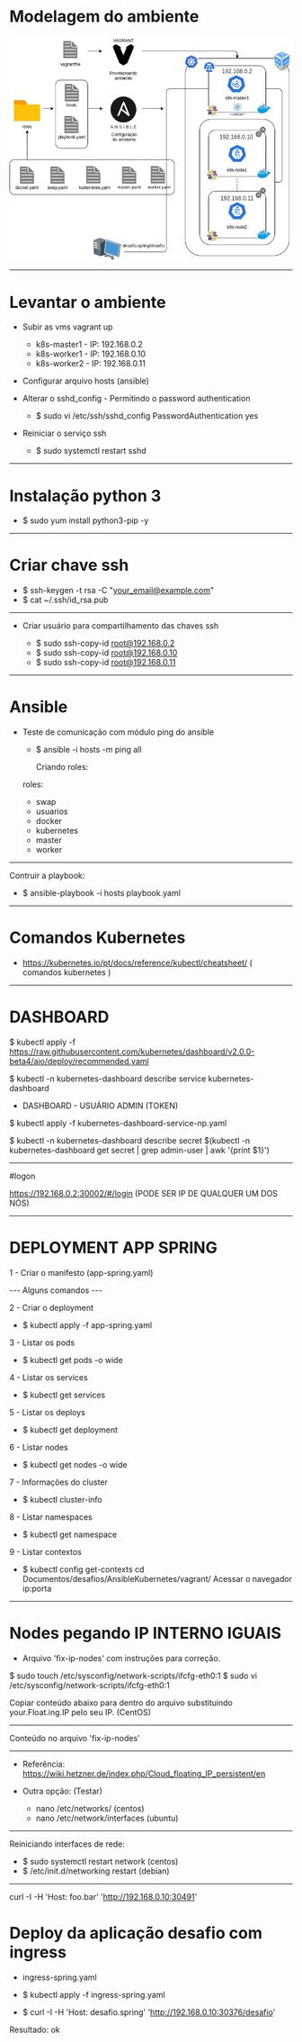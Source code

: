 # Modelagem do ambiente 

![](/imagem/kubernetes.jpeg)

---

# Levantar o ambiente

- Subir as vms
  vagrant up

  - k8s-master1 - IP: 192.168.0.2
  - k8s-worker1 - IP: 192.168.0.10
  - k8s-worker2 - IP: 192.168.0.11
  
- Configurar arquivo hosts (ansible) 

- Alterar o sshd_config - Permitindo o password authentication

  - $ sudo vi /etc/ssh/sshd_config
   PasswordAuthentication yes

- Reiniciar o serviço ssh

  - $ sudo systemctl restart sshd
---

# Instalação python 3
  - $ sudo yum install python3-pip -y
---

# Criar chave ssh

  - $ ssh-keygen -t rsa -C "your_email@example.com"
  - $ cat ~/.ssh/id_rsa.pub 
  --- 
- Criar usuário para compartilhamento das chaves ssh

  - $  sudo ssh-copy-id root@192.168.0.2
  - $  sudo ssh-copy-id root@192.168.0.10
  - $  sudo ssh-copy-id root@192.168.0.11
---

# Ansible  

- Teste de comunicação com módulo ping do ansible
  - $ ansible -i hosts -m ping all

    Criando roles:
  
  roles:
    - swap
    - usuarios
    - docker
    - kubernetes
    - master
    - worker

---

Contruir a playbook:

- $ ansible-playbook -i hosts playbook.yaml
  
---

# Comandos Kubernetes    

- https://kubernetes.io/pt/docs/reference/kubectl/cheatsheet/   ( comandos kubernetes )

---

# DASHBOARD

$ kubectl apply -f https://raw.githubusercontent.com/kubernetes/dashboard/v2.0.0-beta4/aio/deploy/recommended.yaml

$ kubectl -n kubernetes-dashboard describe service kubernetes-dashboard


- DASHBOARD - USUÁRIO ADMIN (TOKEN)

$ kubectl apply -f kubernetes-dashboard-service-np.yaml 

$ kubectl -n kubernetes-dashboard describe secret $(kubectl -n kubernetes-dashboard get secret | grep admin-user | awk '{print $1}')

--- 

#logon

https://192.168.0.2:30002/#/login (PODE SER IP DE QUALQUER UM DOS NÓS)

---

# DEPLOYMENT APP SPRING

1 - Criar o manifesto (app-spring.yaml)

--- Alguns comandos ---

2 - Criar o deployment 
  - $ kubectl apply -f app-spring.yaml  

3 - Listar os pods        
  - $ kubectl get pods -o wide

4 - Listar os services
  - $ kubectl get services

5 - Listar os deploys
  - $ kubectl get deployment

6 - Listar nodes
  - $ kubectl get nodes -o wide

7 - Informações do cluster
  - $ kubectl cluster-info

8 - Listar namespaces
  - $ kubectl get namespace

9 - Listar contextos
  - $ kubectl config get-contexts
cd Documentos/desafios/AnsibleKubernetes/vagrant/
Acessar o navegador ip:porta

---

# Nodes pegando IP INTERNO IGUAIS

- Arquivo 'fix-ip-nodes' com instruções para correção.

$ sudo touch /etc/sysconfig/network-scripts/ifcfg-eth0:1
$ sudo vi /etc/sysconfig/network-scripts/ifcfg-eth0:1

Copiar conteúdo abaixo para dentro do arquivo substituindo your.Float.ing.IP pelo seu IP. (CentOS)
___________________________________________________________________________

Conteúdo no arquivo 'fix-ip-nodes'
___________________________________________________________________________

- Referência: https://wiki.hetzner.de/index.php/Cloud_floating_IP_persistent/en

- Outra opção: (Testar)
  - nano /etc/networks/ (centos)
  - nano /etc/network/interfaces (ubuntu)
---

Reiniciando interfaces de rede:

- $ sudo systemctl restart network (centos)
- $ /etc/init.d/networking restart (debian)

---
curl -I -H 'Host: foo.bar' 'http://192.168.0.10:30491'

# Deploy da aplicação desafio com ingress 

- ingress-spring.yaml

- $ kubectl apply -f ingress-spring.yaml

- $ curl -I -H 'Host: desafio.spring' 'http://192.168.0.10:30376/desafio'

Resultado: ok


